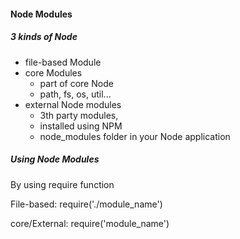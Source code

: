 #### Node Modules

##### 3 kinds of Node

- file-based Module
- core Modules
  - part of core Node
  - path, fs, os, util...
- external Node modules
  - 3th party modules,
  - installed using NPM
  - node_modules folder in your Node application

##### Using Node Modules

By using require function

File-based: require('./module_name')

core/External: require('module_name')

